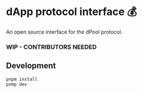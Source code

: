 # dApp protocol interface 💰

An open source interface for the dPool protocol.

### WIP - CONTRIBUTORS NEEDED

## Development

```
pnpm install
pnmp dev
```
